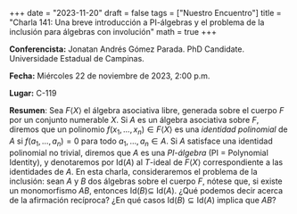 +++
date  = "2023-11-20"
draft = false
tags  = ["Nuestro Encuentro"]
title = "Charla 141: Una breve introducción a PI-álgebras y el problema de la inclusión para álgebras con involución"
math  = true
+++

**Conferencista:** Jonatan Andrés Gómez Parada. PhD Candidate. Universidade Estadual de Campinas.

**Fecha:** Miércoles 22 de noviembre de 2023, 2:00 p.m.

**Lugar:** C-119

**Resumen**: Sea $F\langle X\rangle$ el álgebra asociativa libre, generada sobre el cuerpo $F$ por un conjunto numerable $X$. Si $A$ es un álgebra asociativa sobre $F$, diremos que un polinomio $f(x_1,\ldots,x_n) \in F\langle X\rangle$ es una *identidad polinomial* de $A$ si $f(a_1,\ldots,a_n) = 0$ para todo $a_1,\ldots,a_n \in A$. Si $A$ satisface una identidad polinomial no trivial, diremos que $A$ es una *PI-álgebra* (PI = Polynomial Identity), y denotaremos por Id$(A)$ al $T$-ideal de $F\langle X\rangle$ correspondiente a las identidades de $A$. En esta charla, consideraremos el problema de la inclusión: sean $A$ y $B$ dos álgebras sobre el cuerpo $F$, nótese que, si existe un monomorfismo $A B$, entonces Id($B$)$\subseteq$ Id($A$). ¿Qué podemos decir acerca de la afirmación recíproca? ¿En qué casos $\text{Id}(B)\subseteq \text{Id}(A)$ implica que $AB$?
